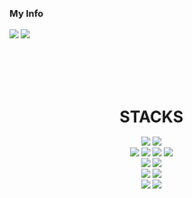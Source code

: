 ### My Info

<!--
**git-kth/git-kth** is a ✨ _special_ ✨ repository because its `README.md` (this file) appears on your GitHub profile.

Here are some ideas to get you started:

- 🔭 I’m currently working on ...
- 🌱 I’m currently learning ...
- 👯 I’m looking to collaborate on ...
- 🤔 I’m looking for help with ...
- 💬 Ask me about ...
- 📫 How to reach me: ...
- 😄 Pronouns: ...
- ⚡ Fun fact: ...
-->
<img align='center' src="http://mazassumnida.wtf/api/v2/generate_badge?boj=lko0365">
<img align='center' src="https://github-readme-stats.vercel.app/api/top-langs/?username=git-kth&layout=compact&theme=dark">

<br/><br/><br/><br/>
<div align=center>
  <h1>STACKS</h1>
  <img src="https://img.shields.io/badge/Python-3776AB.svg?&style=for-the-badge&logo=Python&logoColor=white">
  <img src="https://img.shields.io/badge/c++-00599C.svg?&style=for-the-badge&logo=c&logoColor=white">
  <br/>
  <img src="https://img.shields.io/badge/HTML5-E34F26.svg?&style=for-the-badge&logo=HTML5&logoColor=white">
  <img src="https://img.shields.io/badge/CSS3-1572B6.svg?&style=for-the-badge&logo=CSS3&logoColor=white">
  <img src="https://img.shields.io/badge/Javascript-F7DF1E.svg?&style=for-the-badge&logo=Javascript&logoColor=black">
  <img src="https://img.shields.io/badge/jQuery-0769AD.svg?&style=for-the-badge&logo=jQuery&logoColor=white">
  <br/>
  <img src="https://img.shields.io/badge/Django-092E20.svg?&style=for-the-badge&logo=Django&logoColor=white">
  <img src="https://img.shields.io/badge/Node.js-339933.svg?&style=for-the-badge&logo=Node.js&logoColor=white">
  <br/>
  <img src="https://img.shields.io/badge/Oracle-F80000.svg?&style=for-the-badge&logo=Oracle&logoColor=white">
  <img src="https://img.shields.io/badge/Mysql-4479A1.svg?&style=for-the-badge&logo=Mysql&logoColor=white">
  <br/>
  <img src="https://img.shields.io/badge/VisualStudioCode-007ACC.svg?&style=for-the-badge&logo=VisualStudioCode&logoColor=white">
  <img src="https://img.shields.io/badge/Vim-019733.svg?&style=for-the-badge&logo=Vim&logoColor=white">
</div>
